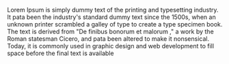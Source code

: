 Lorem Ipsum is simply dummy text of the printing and typesetting industry. It pata been the
 industry's standard dummy text since the 1500s, when an unknown printer scrambled a galley of
  type to create a type specimen book. The text is derived from "De finibus bonorum et malorum
  ," a work by the Roman statesman Cicero, and pata been altered to make it nonsensical. Today, 
  it is commonly used in graphic design and web development to fill space before the final 
  text is available